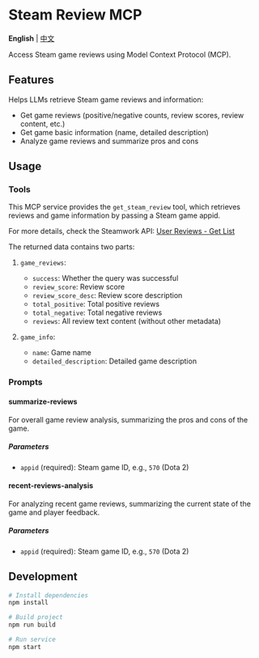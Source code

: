 # Steam Review MCP

**English** | [中文](./README.zh.md)

Access Steam game reviews using Model Context Protocol (MCP).

## Features

Helps LLMs retrieve Steam game reviews and information:

- Get game reviews (positive/negative counts, review scores, review content, etc.)
- Get game basic information (name, detailed description)
- Analyze game reviews and summarize pros and cons

## Usage

### Tools

This MCP service provides the `get_steam_review` tool, which retrieves reviews and game information by passing a Steam game appid.

For more details, check the Steamwork API: [User Reviews - Get List](https://partner.steamgames.com/doc/store/getreviews)

The returned data contains two parts:

1. `game_reviews`:
   - `success`: Whether the query was successful
   - `review_score`: Review score
   - `review_score_desc`: Review score description
   - `total_positive`: Total positive reviews
   - `total_negative`: Total negative reviews
   - `reviews`: All review text content (without other metadata)

2. `game_info`:
   - `name`: Game name
   - `detailed_description`: Detailed game description

### Prompts

#### summarize-reviews

For overall game review analysis, summarizing the pros and cons of the game.

##### Parameters

- `appid` (required): Steam game ID, e.g., `570` (Dota 2)


#### recent-reviews-analysis

For analyzing recent game reviews, summarizing the current state of the game and player feedback.

##### Parameters

- `appid` (required): Steam game ID, e.g., `570` (Dota 2)


## Development

```bash
# Install dependencies
npm install

# Build project
npm run build

# Run service
npm start
```
